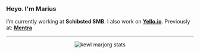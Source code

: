 ### Heyo. I'm Marius
I’m currently working at **Schibsted SMB**. I also work on [**Yello.io**](https://yello.io). Previously at: [**Mentra**](https://mentra.co/)


---


<p align="center">
	<img src="https://github-readme-stats.vercel.app/api?username=marjorg&count_private=true&show_icons=true&hide_title=true&hide_border=true&hide=stars" alt="kewl marjorg stats" />
</p>

